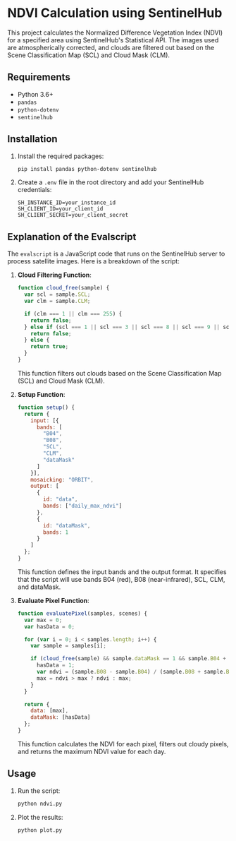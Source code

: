 # NDVI Calculation using SentinelHub

This project calculates the Normalized Difference Vegetation Index (NDVI) for a specified area using SentinelHub's Statistical API. The images used are atmospherically corrected, and clouds are filtered out based on the Scene Classification Map (SCL) and Cloud Mask (CLM).

## Requirements

- Python 3.6+
- `pandas`
- `python-dotenv`
- `sentinelhub`

## Installation

1. Install the required packages:
    ```sh
    pip install pandas python-dotenv sentinelhub
    ```

2. Create a `.env` file in the root directory and add your SentinelHub credentials:
    ```env
    SH_INSTANCE_ID=your_instance_id
    SH_CLIENT_ID=your_client_id
    SH_CLIENT_SECRET=your_client_secret
    ```



## Explanation of the Evalscript

The `evalscript` is a JavaScript code that runs on the SentinelHub server to process satellite images. Here is a breakdown of the script:

1. **Cloud Filtering Function**:
    ```javascript
    function cloud_free(sample) {
      var scl = sample.SCL;
      var clm = sample.CLM;

      if (clm === 1 || clm === 255) {
        return false;
      } else if (scl === 1 || scl === 3 || scl === 8 || scl === 9 || scl === 10 || scl === 11) {
        return false;
      } else {
        return true;
      }
    }
    ```
    This function filters out clouds based on the Scene Classification Map (SCL) and Cloud Mask (CLM).

2. **Setup Function**:
    ```javascript
    function setup() {
      return {
        input: [{
          bands: [
            "B04",
            "B08",
            "SCL",
            "CLM",
            "dataMask"
          ]
        }],
        mosaicking: "ORBIT",
        output: [
          {
            id: "data",
            bands: ["daily_max_ndvi"]
          },
          {
            id: "dataMask",
            bands: 1
          }
        ]
      };
    }
    ```
    This function defines the input bands and the output format. It specifies that the script will use bands B04 (red), B08 (near-infrared), SCL, CLM, and dataMask.

3. **Evaluate Pixel Function**:
    ```javascript
    function evaluatePixel(samples, scenes) {
      var max = 0;
      var hasData = 0;

      for (var i = 0; i < samples.length; i++) {
        var sample = samples[i];

        if (cloud_free(sample) && sample.dataMask == 1 && sample.B04 + sample.B08 != 0) {
          hasData = 1;
          var ndvi = (sample.B08 - sample.B04) / (sample.B08 + sample.B04);
          max = ndvi > max ? ndvi : max;
        }
      }

      return {
        data: [max],
        dataMask: [hasData]
      };
    }
    ```
    This function calculates the NDVI for each pixel, filters out cloudy pixels, and returns the maximum NDVI value for each day.


## Usage
1. Run the script:
    ```sh
    python ndvi.py
    ```

2. Plot the results:
    ```sh
    python plot.py
    ```
